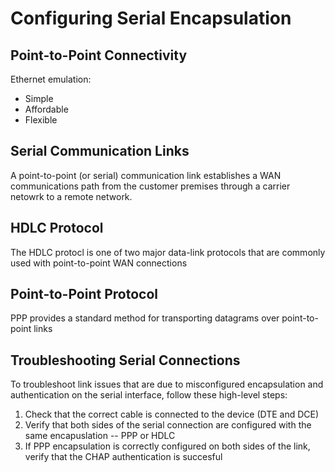 # Configuring Serial Encapsulation

## Point-to-Point Connectivity
Ethernet emulation:
  * Simple
  * Affordable
  * Flexible

## Serial Communication Links
A point-to-point (or serial) communication link establishes a WAN communications path from the customer premises through a carrier netowrk to a remote network.

## HDLC Protocol
The HDLC protocl is one of two major data-link protocols that are commonly used with point-to-point WAN connections

## Point-to-Point Protocol
PPP provides a standard method for transporting datagrams over point-to-point links

## Troubleshooting Serial Connections
To troubleshoot link issues that are due to misconfigured encapsulation and authentication on the serial interface, follow these high-level steps:
1. Check that the correct cable is connected to the device (DTE and DCE)
2. Verify that both sides of the serial connection are configured with the same encapuslation -- PPP or HDLC
3. If PPP encapsulation is correctly configured on both sides of the link, verify that the CHAP authentication is succesful
